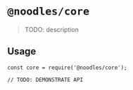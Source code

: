 # `@noodles/core`

> TODO: description

## Usage

```
const core = require('@noodles/core');

// TODO: DEMONSTRATE API
```
